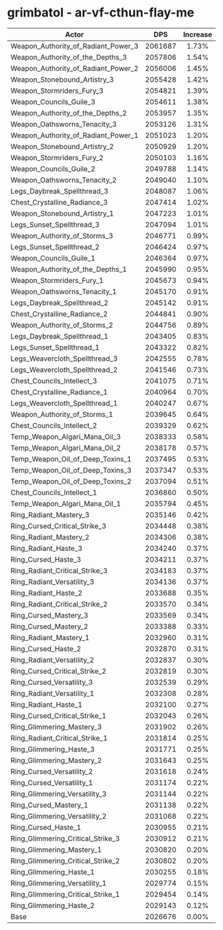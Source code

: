 # grimbatol - ar-vf-cthun-flay-me
| Actor | DPS | Increase |
|---|:---:|:---:|
|Weapon_Authority_of_Radiant_Power_3|2061687|1.73%|
|Weapon_Authority_of_the_Depths_3|2057806|1.54%|
|Weapon_Authority_of_Radiant_Power_2|2056006|1.45%|
|Weapon_Stonebound_Artistry_3|2055428|1.42%|
|Weapon_Stormriders_Fury_3|2054821|1.39%|
|Weapon_Councils_Guile_3|2054611|1.38%|
|Weapon_Authority_of_the_Depths_2|2053957|1.35%|
|Weapon_Oathsworns_Tenacity_3|2053126|1.31%|
|Weapon_Authority_of_Radiant_Power_1|2051023|1.20%|
|Weapon_Stonebound_Artistry_2|2050929|1.20%|
|Weapon_Stormriders_Fury_2|2050103|1.16%|
|Weapon_Councils_Guile_2|2049788|1.14%|
|Weapon_Oathsworns_Tenacity_2|2049040|1.10%|
|Legs_Daybreak_Spellthread_3|2048087|1.06%|
|Chest_Crystalline_Radiance_3|2047414|1.02%|
|Weapon_Stonebound_Artistry_1|2047223|1.01%|
|Legs_Sunset_Spellthread_3|2047094|1.01%|
|Weapon_Authority_of_Storms_3|2046771|0.99%|
|Legs_Sunset_Spellthread_2|2046424|0.97%|
|Weapon_Councils_Guile_1|2046364|0.97%|
|Weapon_Authority_of_the_Depths_1|2045990|0.95%|
|Weapon_Stormriders_Fury_1|2045673|0.94%|
|Weapon_Oathsworns_Tenacity_1|2045170|0.91%|
|Legs_Daybreak_Spellthread_2|2045142|0.91%|
|Chest_Crystalline_Radiance_2|2044841|0.90%|
|Weapon_Authority_of_Storms_2|2044756|0.89%|
|Legs_Daybreak_Spellthread_1|2043405|0.83%|
|Legs_Sunset_Spellthread_1|2043322|0.82%|
|Legs_Weavercloth_Spellthread_3|2042555|0.78%|
|Legs_Weavercloth_Spellthread_2|2041546|0.73%|
|Chest_Councils_Intellect_3|2041075|0.71%|
|Chest_Crystalline_Radiance_1|2040964|0.70%|
|Legs_Weavercloth_Spellthread_1|2040247|0.67%|
|Weapon_Authority_of_Storms_1|2039645|0.64%|
|Chest_Councils_Intellect_2|2039329|0.62%|
|Temp_Weapon_Algari_Mana_Oil_3|2038333|0.58%|
|Temp_Weapon_Algari_Mana_Oil_2|2038178|0.57%|
|Temp_Weapon_Oil_of_Deep_Toxins_1|2037495|0.53%|
|Temp_Weapon_Oil_of_Deep_Toxins_3|2037347|0.53%|
|Temp_Weapon_Oil_of_Deep_Toxins_2|2037094|0.51%|
|Chest_Councils_Intellect_1|2036860|0.50%|
|Temp_Weapon_Algari_Mana_Oil_1|2035794|0.45%|
|Ring_Radiant_Mastery_3|2035146|0.42%|
|Ring_Cursed_Critical_Strike_3|2034448|0.38%|
|Ring_Radiant_Mastery_2|2034306|0.38%|
|Ring_Radiant_Haste_3|2034240|0.37%|
|Ring_Cursed_Haste_3|2034211|0.37%|
|Ring_Radiant_Critical_Strike_3|2034183|0.37%|
|Ring_Radiant_Versatility_3|2034136|0.37%|
|Ring_Radiant_Haste_2|2033688|0.35%|
|Ring_Radiant_Critical_Strike_2|2033570|0.34%|
|Ring_Cursed_Mastery_3|2033569|0.34%|
|Ring_Cursed_Mastery_2|2033388|0.33%|
|Ring_Radiant_Mastery_1|2032960|0.31%|
|Ring_Cursed_Haste_2|2032870|0.31%|
|Ring_Radiant_Versatility_2|2032837|0.30%|
|Ring_Cursed_Critical_Strike_2|2032819|0.30%|
|Ring_Cursed_Versatility_3|2032539|0.29%|
|Ring_Radiant_Versatility_1|2032308|0.28%|
|Ring_Radiant_Haste_1|2032100|0.27%|
|Ring_Cursed_Critical_Strike_1|2032043|0.26%|
|Ring_Glimmering_Mastery_3|2031902|0.26%|
|Ring_Radiant_Critical_Strike_1|2031814|0.25%|
|Ring_Glimmering_Haste_3|2031771|0.25%|
|Ring_Glimmering_Mastery_2|2031643|0.25%|
|Ring_Cursed_Versatility_2|2031618|0.24%|
|Ring_Cursed_Versatility_1|2031174|0.22%|
|Ring_Glimmering_Versatility_3|2031144|0.22%|
|Ring_Cursed_Mastery_1|2031138|0.22%|
|Ring_Glimmering_Versatility_2|2031068|0.22%|
|Ring_Cursed_Haste_1|2030955|0.21%|
|Ring_Glimmering_Critical_Strike_3|2030912|0.21%|
|Ring_Glimmering_Mastery_1|2030820|0.20%|
|Ring_Glimmering_Critical_Strike_2|2030802|0.20%|
|Ring_Glimmering_Haste_1|2030255|0.18%|
|Ring_Glimmering_Versatility_1|2029774|0.15%|
|Ring_Glimmering_Critical_Strike_1|2029454|0.14%|
|Ring_Glimmering_Haste_2|2029143|0.12%|
|Base|2026676|0.00%|
